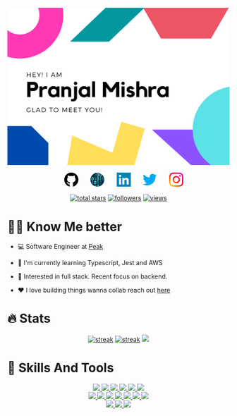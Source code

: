 <img src="assets/header.png"><br>

<!-- Social icons section -->
<p align="center">
  &#8287;&#8287;&#8287;&#8287;&#8287;
  <a href="https://github.com/fastboot"><img width="32px" alt="github" title="github" src="assets/github.png"/></a>
  &#8287;&#8287;&#8287;&#8287;&#8287;
  <a href="https://codestats.net/users/fastboot"><img width="32px" alt="codestats" title="codestats" src="assets/codestats.png"/></a>
  &#8287;&#8287;&#8287;&#8287;&#8287;
  <a href="https://www.linkedin.com/in/fastboot/" alt="linkedin"><img width="32px" src="assets/linkedin.png"/></a>
  &#8287;&#8287;&#8287;&#8287;&#8287;
  <a href="https://twitter.com/shanecastlino"><img width="32px" alt="twitter" title="twitter" src="assets/twitter.png"></a>
  &#8287;&#8287;&#8287;&#8287;&#8287;
  <a href="https://www.instagram.com/shanecastlino/"><img width="32px" alt="instagram" title="instagram" src="assets/instagram.png"/></a>
</p>


<p align="center">
  <a href="https://github.com/fastboot?tab=repositories">
    <img alt="total stars" title="Total stars on GitHub" src="https://custom-icon-badges.herokuapp.com/badge/dynamic/json?logo=star&color=%23E05D44&labelColor=CE4630&label=Stars&style=for-the-badge&query=%24.stars&url=https://api.github-star-counter.workers.dev/user/fastboot"/></a>
  <a href="https://github.com/fastboot">
    <img alt="followers" title="Follow me on Github" src="https://custom-icon-badges.herokuapp.com/github/followers/fastboot?color=236ad3&labelColor=1155ba&style=for-the-badge&logo=person-add&label=Follow&logoColor=white"/></a>
  <a href="https://github.com/fastboot">
    <img alt="views" title="GitHub profile views" src="https://visitor-badge-reloaded.herokuapp.com/badge?page_id=fastboot.fastboot&color=7b007e&lcolor=630366&style=for-the-badge&logo=Aiqfome"/></a>
</p>

# 👨‍💻 Know Me better

- 💻 Software Engineer at [Peak](http://peak.ai)

- 🌱 I'm currently learning Typescript, Jest and AWS

- 🧐 Interested in full stack. Recent focus on backend.

- ❤️ I love building things wanna collab reach out [here](https://www.linkedin.com/in/fastboot/)


# 🔥 Stats
<p align="center">
    <a href="https://git.io/streak-stats">
    <img alt="streak" title="streak" src="https://github-readme-streak-stats.herokuapp.com?user=fastboot&theme=radical&hide_border=true&count_private=true"/></a>
    <a href="https://github.com/anuraghazra/github-readme-stats">
    <img alt="streak" title="streak" src="https://github-readme-stats.vercel.app/api?username=fastboot&show_icons=true&theme=radical&hide_border=true&count_private=true"/></a>
    <a href="https://github.com/anuraghazra/github-readme-stats">
    <img src="https://github-readme-stats.vercel.app/api/top-langs/?username=raklaptudirm&layout=compact&bg_color=0d1117&text_color=FFF&hide_border=true"></a>
</p>

# 🔧 Skills And Tools
<p align="center">
  <a href="https://www.javascript.com/">
    <img src="https://img.shields.io/badge/JavaScript-323330?style=for-the-badge&logo=javascript&logoColor=F7DF1E">
  </a>  
  <a href="https://www.typescriptlang.org/">
    <img src="https://img.shields.io/badge/typescript-3178C6?&style=for-the-badge&logo=typescript&logoColor=white">
  </a>
  <a href="https://www.cplusplus.com/doc/tutorial/">
    <img src="https://img.shields.io/badge/C%2B%2B-00599C?style=for-the-badge&logo=C%2B%2B&logoColor=white">
  </a>
  <a href ="https://aws.com/">
  <img src="https://img.shields.io/badge/AWS-yellow?style=for-the-badge&logo=amazon&logoColor=white">
  </a>
  <a href="https://html.com/">
    <img src="https://img.shields.io/badge/HTML-E34F26?style=for-the-badge&logo=HTML5&logoColor=white">
  </a>
  <a href="https://www.w3schools.com/css/">
    <img src="https://img.shields.io/badge/CSS-1572B6?style=for-the-badge&logo=CSS3&logoColor=white">
  </a>
  
  <br>
  <a href="https://nodejs.org/en/">
    <img src="https://img.shields.io/badge/NODE.JS-339933?style=for-the-badge&logo=Node.js&logoColor=white">
  </a>
  <a href="https://www.json.org/json-en.html">
    <img src="https://img.shields.io/badge/JSON-000000?style=for-the-badge&logo=JSON&logoColor=white">
  </a>
  <a href="https://www.sublimetext.com/">
    <img src="https://img.shields.io/badge/sublime%20text-FF9800?&style=for-the-badge&logo=sublime-text&logoColor=white">
  </a>
  <a href="https://code.visualstudio.com/">
    <img src="https://img.shields.io/badge/VS%20Code-007ACC?&style=for-the-badge&logo=visual-studio-code&logoColor=white">
  </a>
  <a href ="https://jestjs.io/">
  <img src="https://img.shields.io/badge/Jest-yellow?style=for-the-badge&logo=Jest&logoColor=white">
  </a>
  <a href="https://www.google.com/intl/en_in/chrome/">
    <img src="https://img.shields.io/badge/google%20chrome-4285F4?&style=for-the-badge&logo=google%20chrome&logoColor=white">
  </a>
  <a href="https://git-scm.com/">
    <img src="https://img.shields.io/badge/git-F05032?&style=for-the-badge&logo=git&logoColor=white">
  </a>
  <br>
  <a href="https://reactjs.org/">
    <img src="https://img.shields.io/badge/react-61DAFB?&style=for-the-badge&logo=react&logoColor=121212">
  </a>
  <a href="https://www.sqlite.org/index.html">
    <img src="https://img.shields.io/badge/sqlite-003B57?&style=for-the-badge&logo=sqlite&logoColor=white">
  </a>
  <a href="https://expressjs.com/">
    <img src="https://img.shields.io/badge/express.js-000000?&style=for-the-badge&logo=Express&logoColor=white">
  </a>
</p>


